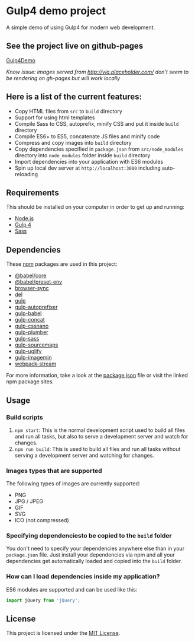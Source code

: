 # Gulp4 demo project
A simple demo of using Gulp4 for modern web development.

## See the project live on github-pages
[Gulp4Demo](https://skyrousse.github.io/Gulp-FrontEnd-Test/)

*Know issue: images served from http://via.placeholder.com/ don't seem to be rendering on gh-pages but will work locally*

## Here is a list of the current features:

- Copy HTML files from `src` to `build` directory
- Support for using html templates
- Compile Sass to CSS, autoprefix, minify CSS and put it inside `build` directory
- Compile ES6+ to ES5, concatenate JS files and minify code
- Compress and copy images into `build` directory
- Copy dependencies specified in `package.json` from `src/node_modules` directory into `node_modules` folder inside `build` directory
- Import dependencies into your application with ES6 modules
- Spin up local dev server at `http://localhost:3000` including auto-reloading

## Requirements
This should be installed on your computer in order to get up and running:

- [Node.js](https://nodejs.org/en/)
- [Gulp 4](https://gulpjs.com/)
- [Sass](http://sass-lang.com/)

## Dependencies
These [npm](https://www.npmjs.com/) packages are used in this project:

- [@babel/core](https://www.npmjs.com/package/@babel/core)
- [@babel/preset-env](https://www.npmjs.com/package/@babel/preset-env)
- [browser-sync](https://www.npmjs.com/package/browser-sync)
- [del](https://www.npmjs.com/package/del)
- [gulp](https://www.npmjs.com/package/gulp)
- [gulp-autoprefixer](https://www.npmjs.com/package/gulp-autoprefixer)
- [gulp-babel](https://www.npmjs.com/package/gulp-babel)
- [gulp-concat](https://www.npmjs.com/package/gulp-concat)
- [gulp-cssnano](https://www.npmjs.com/package/gulp-cssnano)
- [gulp-plumber](https://www.npmjs.com/package/gulp-plumber)
- [gulp-sass](https://www.npmjs.com/package/gulp-sass)
- [gulp-sourcemaps](https://www.npmjs.com/package/gulp-sourcemaps)
- [gulp-uglify](https://www.npmjs.com/package/gulp-uglify)
- [gulp-imagemin](https://www.npmjs.com/package/gulp-imagemin)
- [webpack-stream](https://www.npmjs.com/package/webpack-stream)

For more information, take a look at the [package.json]((https://github.com/SkyRousse/Gulp-FrontEnd-Test/blob/master/package.json)) file or visit the linked npm package sites.

## Usage

### Build scripts

1. `npm start`: This is the normal development script used to build all files and run all tasks, but also to serve a development server and watch for changes.
2. `npm run build`: This is used to build all files and run all tasks without serving a development server and watching for changes.

### Images types that are supported
The following types of images are currently supported:

- PNG
- JPG / JPEG
- GIF
- SVG
- ICO (not compressed)

### Specifying dependenciesto be copied to the `build` folder
You don't need to specify your dependencies anywhere else than in your `package.json` file.
Just install your dependencies via npm and all your dependencies get automatically loaded and copied into the `build` folder.

### How can I load dependencies inside my application?
ES6 modules are supported and can be used like this:

```js
import jQuery from 'jQuery';
```

## License
This project is licensed under the [MIT License](https://github.com/SkyRousse/Gulp-FrontEnd-Test/blob/master/LICENSE).

